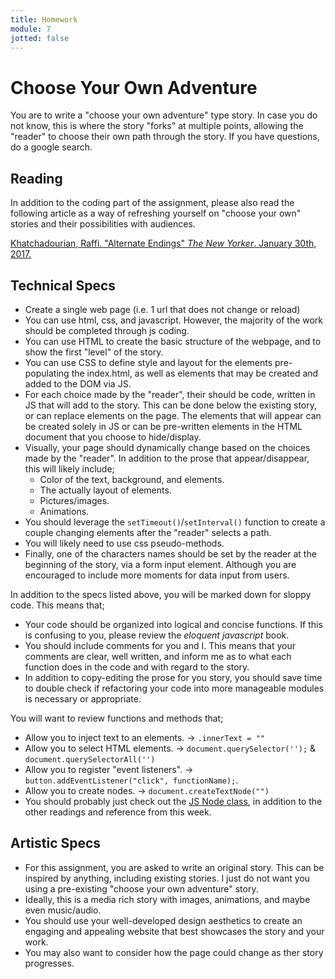 ```yaml
---
title: Homework
module: 7
jotted: false
---
```


# Choose Your Own Adventure

You are to write a "choose your own adventure" type story. In case you do not know, this is where the story "forks" at multiple points, allowing the "reader" to choose their own path through the story. If you have questions, do a google search.

## Reading

In addition to the coding part of the assignment, please also read the following article as a way of refreshing yourself on "choose your own" stories and their possibilities with audiences.

[Khatchadourian, Raffi. "Alternate Endings" _The New Yorker_. January 30th, 2017.](http://www.newyorker.com/magazine/2017/01/30/alternate-endings)

## Technical Specs

- Create a single web page (i.e. 1 url that does not change or reload)
- You can use html, css, and javascript. However, the majority of the work should be completed through js coding.
- You can use HTML to create the basic structure of the webpage, and to show the first "level" of the story.
- You can use CSS to define style and layout for the elements pre-populating the index.html, as well as elements that may be created and added to the DOM via JS.
- For each choice made by the "reader", their should be code, written in JS that will add to the story. This can be done below the existing story, or can replace elements on the page. The elements that will appear can be created solely in JS or can be pre-written elements in the HTML document that you choose to hide/display.
- Visually, your page should dynamically change based on the choices made by the "reader". In addition to the prose that appear/disappear, this will likely include;
    - Color of the text, background, and elements.
    - The actually layout of elements.
    - Pictures/images.
    - Animations.
- You should leverage the `setTimeout()`/`setInterval()` function to create a couple changing elements after the "reader" selects a path.
- You will likely need to use css pseudo-methods.
- Finally, one of the characters names should be set by the reader at the beginning of the story, via a form input element. Although you are encouraged to include more moments for data input from users.


In addition to the specs listed above, you will be marked down for sloppy code. This means that;

- Your code should be organized into logical and concise functions. If this is confusing to you, please review the _eloquent javascript_ book.
- You should include comments for you and I. This means that your comments are clear, well written, and inform me as to what each function does in the code and with regard to the story.
- In addition to copy-editing the prose for you story, you should save time to double check if refactoring your code into more manageable modules is necessary or appropriate.


You will want to review functions and methods that;

- Allow you to inject text to an elements. -> `.innerText = ""`
- Allow you to select HTML elements. -> `document.querySelector('');` & `document.querySelectorAll('')`
- Allow you to register "event listeners". -> `button.addEventListener("click", functionName);`.
- Allow you to create nodes. -> `document.createTextNode("")`
- You should probably just check out the [JS Node class](https://developer.mozilla.org/en-US/docs/Web/API/Node), in addition to the other readings and reference from this week.

## Artistic Specs

- For this assignment, you are asked to write an original story. This can be inspired by anything, including existing stories. I just do not want you using a pre-existing "choose your own adventure" story.
- Ideally, this is a media rich story with images, animations, and maybe even music/audio.
- You should use your well-developed design aesthetics to create an engaging and appealing website that best showcases the story and your work.
- You may also want to consider how the page could change as ther story progresses.
